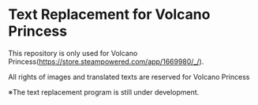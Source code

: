 # Text Replacement for Volcano Princess

 This repository is only used for Volcano Princess(https://store.steampowered.com/app/1669980/_/).

All rights of images and translated texts are reserved for Volcano Princess

※The text replacement program is still under development.
